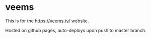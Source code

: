 # veems

This is for the https://veems.tv/ website.

Hosted on github pages, auto-deploys upon push to master branch.
